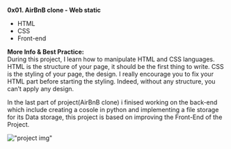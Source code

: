 **0x01. AirBnB clone - Web static**

* HTML
* CSS
* Front-end

**More Info & Best Practice:**    
During this project, I learn how to manipulate HTML and CSS languages. HTML is the structure of your page, it should be the first thing to write. CSS is the styling of your page, the design. I really encourage you to fix your HTML part before starting the styling. Indeed, without any structure, you can’t apply any design.

In the last part of project(AirBnB clone) i finised working on the back-end which include creating a cosole in python and implementing a file storage for its Data storage, this project is based on improving the Front-End of the Project.

!["project img"](https://s3.amazonaws.com/intranet-projects-files/concepts/74/hbnb_step1.png)
